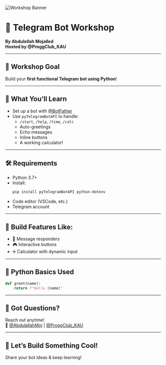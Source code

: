 ![Workshop Banner](Readmefiles/telegram-bot-workshop-banner.png)
# 🤖 Telegram Bot Workshop

**By Abdulellah Mojalled**  
**Hosted by @ProggClub_KAU**

---

## 🚀 Workshop Goal

Build your **first functional Telegram bot using Python**!

---

## 🔧 What You’ll Learn

- Set up a bot with [@BotFather](https://t.me/BotFather)
- Use `pyTelegramBotAPI` to handle:
  - `/start`, `/help`, `/time`, `/calc`
  - Auto-greetings
  - Echo messages
  - Inline buttons
  - A working calculator!

---

## 🛠 Requirements

- Python 3.7+
- Install:
  ```bash
  pip install pyTelegramBotAPI python-dotenv
  ```
- Code editor (VSCode, etc.)
- Telegram account

---

## 🧮 Build Features Like:

- 💬 Message responders
- 🎮 Interactive buttons
- ➗ Calculator with dynamic input

---

## 🐍 Python Basics Used

```python
def greet(name):
    return f"Hello {name}"
```

---

## 💬 Got Questions?

Reach out anytime!  
📢 [@AbdulallahMoj](x.com/abdulellahmoj) | [@ProggClub_KAU](x.com/proggclub_kau)

---

## 🌟 Let’s Build Something Cool!  
Share your bot ideas & keep learning!
